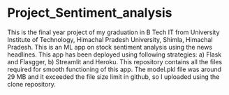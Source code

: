 # Project_Sentiment_analysis
This is the final year project of my graduation in B Tech IT from University Institute of Technology, Himachal Pradesh University, Shimla, Himachal Pradesh. 
This is an ML app on stock sentiment analysis using the news headlines. 
This app has been deployed using following strategies: 
a) Flask and Flasgger,
b) Streamlit and Heroku.
This repository contains all the files required for smooth functioning of this app.
The model.pkl file was around 29 MB and it exceeded the file size limit in github, so I uploaded using the clone repository.
